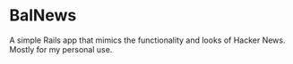 # BalNews

A simple Rails app that mimics the functionality and looks of Hacker News. Mostly for my personal use.
